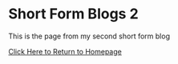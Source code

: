 # Short Form Blogs 2

This is the page from my second short form blog

[Click Here to Return to Homepage](README.md)

